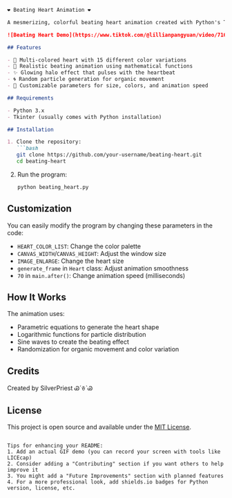 ```markdown
❤️ Beating Heart Animation ❤️

A mesmerizing, colorful beating heart animation created with Python's Tkinter. This program generates a dynamic heart that pulsates with random color patterns, surrounded by a glowing halo effect.

![Beating Heart Demo](https://www.tiktok.com/@lillianpangyuan/video/7164773729732496641?is_from_webapp=1&sender_device=pc) 

## Features

- 🎨 Multi-colored heart with 15 different color variations
- 💓 Realistic beating animation using mathematical functions
- ✨ Glowing halo effect that pulses with the heartbeat
- 🌀 Random particle generation for organic movement
- 📝 Customizable parameters for size, colors, and animation speed

## Requirements

- Python 3.x
- Tkinter (usually comes with Python installation)

## Installation

1. Clone the repository:
   ```bash
   git clone https://github.com/your-username/beating-heart.git
   cd beating-heart
   ```

2. Run the program:
   ```bash
   python beating_heart.py
   ```

## Customization

You can easily modify the program by changing these parameters in the code:

- `HEART_COLOR_LIST`: Change the color palette
- `CANVAS_WIDTH`/`CANVAS_HEIGHT`: Adjust the window size
- `IMAGE_ENLARGE`: Change the heart size
- `generate_frame` in `Heart` class: Adjust animation smoothness
- `70` in `main.after()`: Change animation speed (milliseconds)

## How It Works

The animation uses:
- Parametric equations to generate the heart shape
- Logarithmic functions for particle distribution
- Sine waves to create the beating effect
- Randomization for organic movement and color variation

## Credits

Created by SilverPriest ᏊˊꈊˋᏊ

## License

This project is open source and available under the [MIT License](LICENSE).
```

Tips for enhancing your README:
1. Add an actual GIF demo (you can record your screen with tools like LICEcap)
2. Consider adding a "Contributing" section if you want others to help improve it
3. You might add a "Future Improvements" section with planned features
4. For a more professional look, add shields.io badges for Python version, license, etc.

